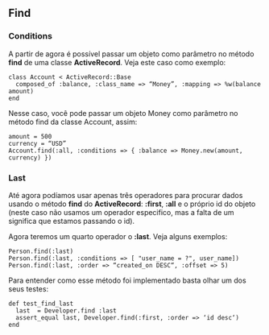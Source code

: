 ## Find

### Conditions

A partir de agora é possível passar um objeto como parâmetro no método **find** de uma classe **ActiveRecord**. Veja este caso como exemplo:

	class Account < ActiveRecord::Base
	  composed_of :balance, :class_name => “Money”, :mapping => %w(balance amount)
	end

Nesse caso, você pode passar um objeto Money como parâmetro no método find da classe Account, assim:

	amount = 500
	currency = “USD”
	Account.find(:all, :conditions => { :balance => Money.new(amount, currency) })
	
### Last

Até agora podíamos usar apenas três operadores para procurar dados usando o método **find** do **ActiveRecord**: **:first**, **:all** e o próprio id do objeto (neste caso não usamos um operador especifico, mas a falta de um significa que estamos passando o id).

Agora teremos um quarto operador o **:last**. Veja alguns exemplos:

	Person.find(:last)
	Person.find(:last, :conditions => [ "user_name = ?", user_name])
	Person.find(:last, :order => “created_on DESC“, :offset => 5)
	
Para entender como esse método foi implementado basta olhar um dos seus testes:

	def test_find_last
	  last  = Developer.find :last
	  assert_equal last, Developer.find(:first, :order => ‘id desc‘)
	end